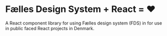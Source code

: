 # Fælles Design System + React = ❤️
A React component library for using Fælles design system (FDS) in for use in public faced React projects in Denmark.
